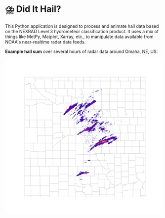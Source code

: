 # ⛈️ Did It Hail?

This Python application is designed to process and animate hail data based on the NEXRAD Level 3 hydrometeor classification product. It uses a mix of things like MetPy, Matplot, Xarray, etc., to manipulate data available from NOAA's near-realtime radar data feeds.

**Example hail sum** over several hours of radar data around Omaha, NE, US:

![example hail sum](assets/example_sum.png)